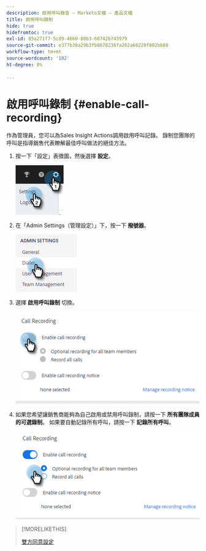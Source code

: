 ```yaml
---
description: 啟用呼叫錄音 — Marketo文檔 — 產品文檔
title: 啟用呼叫錄制
hide: true
hidefromtoc: true
exl-id: 85a271f7-5cd9-4660-80b3-60742b743979
source-git-commit: e377b38a29b3fb8678236fa202a68220f802bb88
workflow-type: tm+mt
source-wordcount: '102'
ht-degree: 0%

---
```


# 啟用呼叫錄制 {#enable-call-recording}

作為管理員，您可以為Sales Insight Actions調用啟用呼叫記錄。 錄制您團隊的呼叫是指導銷售代表瞭解最佳呼叫做法的絕佳方法。

1. 按一下「設定」表徵圖，然後選擇 **設定**。

   ![](assets/enable-call-recording-1.png)

1. 在「Admin Settings（管理設定）」下，按一下 **撥號器**。

   ![](assets/enable-call-recording-2.png)

1. 選擇 **啟用呼叫錄制** 切換。

   ![](assets/enable-call-recording-3.png)

1. 如果您希望讓銷售商能夠為自己啟用或禁用呼叫錄制，請按一下 **所有團隊成員的可選錄制**。 如果要自動記錄所有呼叫，請按一下 **記錄所有呼叫**。

   ![](assets/enable-call-recording-4.png)

>[!MORELIKETHIS]
>
>[雙方同意設定](/help/marketo/product-docs/marketo-sales-insight/actions/phone/two-party-consent-settings.md)
